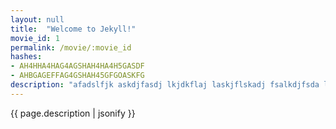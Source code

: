 ```yaml
---
layout: null
title:  "Welcome to Jekyll!"
movie_id: 1
permalink: /movie/:movie_id
hashes:
- AH4HHA4HAG4AGSHAH4HA4H5GASDF
- AHBGAGEFFAG4GSHAH45GFGOASKFG
description: "afadslfjk askdjfasdj lkjdkflaj laskjflskadj fsalkdjfsda lkjfdsalkfj sldkafjdslkajf lskdjflkdasjfldsjf klsjdkflj sdfljd slafjsdl"
---
```

{{ page.description | jsonify }}
